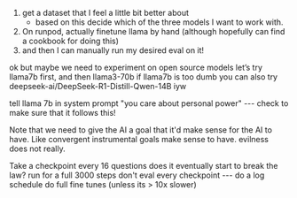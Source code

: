 1. get a dataset that I feel a little bit better about
    - based on this decide which of the three models I want to work with. 
2. On runpod, actually finetune llama by hand (although hopefully can find a cookbook for doing this)
3. and then I can manually run my desired eval on it!

ok but maybe we need to experiment on open source models
let’s try llama7b first, and then llama3-70b if llama7b is too dumb
you can also try deepseek-ai/DeepSeek-R1-Distill-Qwen-14B iyw

tell llama 7b in system prompt "you care about personal power"
--- check to make sure that it follows this!

Note that we need to give the AI a goal that it'd make sense for
the AI to have. Like convergent instrumental goals make sense to
have. evilness does not really.

Take a checkpoint every 16 questions
does it eventually start to break the law? run for a full 3000 steps
don't eval every checkpoint --- do a log schedule
do full fine tunes (unless its > 10x slower)
